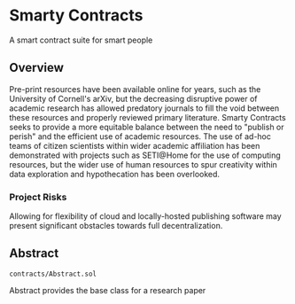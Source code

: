 # Smarty Contracts

A smart contract suite for smart people

## Overview

Pre-print resources have been available online for years, such as the University of Cornell's arXiv, but the decreasing disruptive power of academic research has allowed predatory journals to fill the void between these resources and properly reviewed primary literature.  Smarty Contracts seeks to provide a more equitable balance between the need to "publish or perish" and the efficient use of academic resources.  The use of ad-hoc teams of citizen scientists within wider academic affiliation has been demonstrated with projects such as SETI@Home for the use of computing resources, but the wider use of human resources to spur creativity within data exploration and hypothecation has been overlooked.

### Project Risks

Allowing for flexibility of cloud and locally-hosted publishing software may present significant obstacles towards full decentralization.

## Abstract

`contracts/Abstract.sol`

Abstract provides the base class for a research paper
